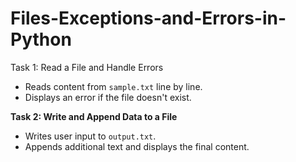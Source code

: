 # Files-Exceptions-and-Errors-in-Python

Task 1: Read a File and Handle Errors  
- Reads content from `sample.txt` line by line.  
- Displays an error if the file doesn't exist.  

**Task 2: Write and Append Data to a File**  
- Writes user input to `output.txt`.  
- Appends additional text and displays the final content.

